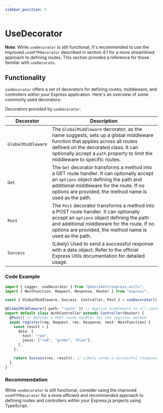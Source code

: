 ```yaml
---
sidebar_position: 5
---
```


# UseDecorator

**Note**: While `useDecorator` is still functional, it's recommended to use the improved `useHTTPDecorator` described in section 4.1 for a more streamlined approach to defining routes. This section provides a reference for those familiar with `useDecorato`.

## Functionality

`useDecorator` offers a set of decorators for defining routes, middleware, and controllers within your Express application. Here's an overview of some commonly used decorators:

Decorators provided by `useDecorator`:


| Decorator      | Description                                      |
|------------------|-------------------------------------------------|
| `GlobalMiddleware` | The `GlobalMiddleware` decorator, as the name suggests, sets up a global middleware function that applies across all routes defined on the decorated class. It can optionally accept a `path` property to limit the middleware to specific routes. |
| `Get`             | The `Get` decorator transforms a method into a GET route handler. It can optionally accept an `options` object defining the path and additional middleware for the route. If no options are provided, the method name is used as the path. |
| `Post`            | The `Post` decorator transforms a method into a POST route handler. It can optionally accept an `options` object defining the path and additional middleware for the route. If no options are provided, the method name is used as the path. |
| `Success`        | (Likely) Used to send a successful response with a data object. Refer to the official Express Utils documentation for detailed usage. |


### Code Example

```typescript
import { Logger, useDecorator } from "@obisiket1/express-utils";
import { NextFunction, Request, Response, Router } from "express";

const { GlobalMiddleware, Success, Controller, Post } = useDecorator();

@GlobalMiddleware({ path: "/auth" }) // Applies middleware to all routes in this controller
export default class AuthController extends Controller(Router) {
  @Post() // Defines a POST route handler for the register method
  async register(req: Request, res: Response, next: NextFunction) {
    const result = {
      data: {
        test: "red",
        jesus: ["red", "green", "blue"],
      },
    };

    return Success(res, result); // Likely sends a successful response with the result object
  }
}
```

### Recommendation

While `useDecorator` is still functional, consider using the improved `useHTTPDecorator` for a more efficient and recommended approach to defining routes and controllers within your Express.js projects using TypeScript.